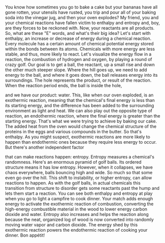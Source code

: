 
You know how sometimes
you go to bake a cake
but your bananas have all gone rotten,
your utensils have rusted,
you trip and pour all of your baking soda
into the vinegar jug,
and then your oven explodes?
My friend, you and your chemical reactions
have fallen victim to enthalpy and entropy
and, boy, are they forces 
to be reckoned with.
Now, your reactants are all products.
So, what are these &quot;E&quot; words,
and what&#39;s their big idea?
Let&#39;s start with enthalpy,
an increase or decrease of energy
during a chemical reaction.
Every molecule has a certain amount
of chemical potential energy
stored within the bonds between its atoms.
Chemicals with more energy 
are less stable,
and thus, more likely to react.
Let&#39;s visualize the energy flow 
in a reaction,
the combustion of hydrogen and oxygen,
by playing a round of crazy golf.
Our goal is to get a ball, the reactant,
up a small rise
and down the other much steeper slope.
Where the hill goes up,
we need to add energy to the ball,
and where it goes down, the ball releases
energy into its surroundings.
The hole represents the product,
or result of the reaction.
When the reaction period ends,
the ball is inside the hole,

and we have our product: water.
This, like when our oven exploded,
is an exothermic reaction,
meaning that the chemical&#39;s final energy
is less than its starting energy,
and the difference has been added
to the surrounding environment
as light and heat.
We can also play out
the opposite type of reaction,
an endothermic reaction,
where the final energy is greater 
than the starting energy.
That&#39;s what we were trying 
to achieve by baking our cake.
The added heat from the oven would 
change the chemical structure
of the proteins in the eggs
and various compounds in the butter.
So that&#39;s enthalpy.
As you might suspect,
exothermic reactions are more likely 
to happen than endothermic ones
because they require less energy to occur.
But there&#39;s another independent factor

that can make reactions happen:
entropy.
Entropy measures a chemical&#39;s randomness.
Here&#39;s an enormous pyramid of golf balls.
Its ordered structure 
means it has low entropy.
However, when it collapses, 
we have chaos everywhere,
balls bouncing high and wide.
So much so that some 
even go over the hill.
This shift to instability, 
or higher entropy,
can allow reactions to happen.
As with the golf balls, 
in actual chemicals
this transition from structure to disorder
gets some reactants past the hump
and lets them start a reaction.
You can see both enthalpy
and entropy at play
when you go to light 
a campfire to cook dinner.
Your match adds enough energy
to activate the exothermic reaction
of combustion,
converting the high-energy 
combustible material in the wood
to lower energy carbon dioxide and water.
Entropy also increases
and helps the reaction along
because the neat, organized log of wood
is now converted into randomly moving
water vapor and carbon dioxide.
The energy shed by this 
exothermic reaction
powers the endothermic reaction
of cooking your dinner.
Bon appétit!

